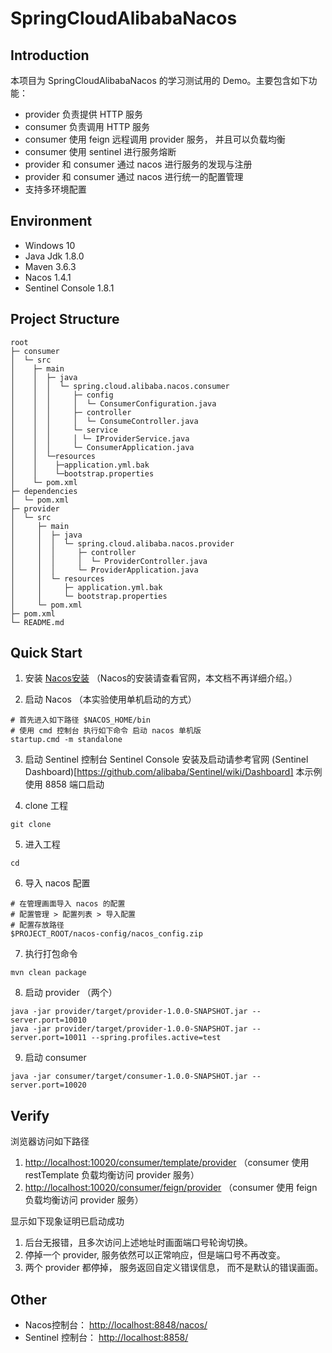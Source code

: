 # SpringCloudAlibabaNacos

## Introduction

本项目为 SpringCloudAlibabaNacos 的学习测试用的 Demo。主要包含如下功能：

+ provider 负责提供 HTTP 服务
+ consumer 负责调用 HTTP 服务
+ consumer 使用 feign 远程调用 provider 服务， 并且可以负载均衡
+ consumer 使用 sentinel 进行服务熔断
+ provider 和 consumer 通过 nacos 进行服务的发现与注册
+ provider 和 consumer 通过 nacos 进行统一的配置管理
+ 支持多环境配置

## Environment

+ Windows 10
+ Java Jdk 1.8.0
+ Maven 3.6.3
+ Nacos 1.4.1
+ Sentinel Console 1.8.1

## Project Structure

```
root
├─ consumer
│  └─ src
│    ├─ main
│    │  ├─ java
│    │  │  └─ spring.cloud.alibaba.nacos.consumer
│    │  │     ├─ config
│    │  │     │  └─ ConsumerConfiguration.java
│    │  │     ├─ controller
│    │  │     │  └─ ConsumeController.java
│    │  │     └─ service
│    │  │     │ └─ IProviderService.java
│    │  │     └─ ConsumerApplication.java
│    │  └─resources
│    │    ├─application.yml.bak
│    │    └─bootstrap.properties
│    └─ pom.xml
├─ dependencies
│  └─ pom.xml
├─ provider
│  └─ src
│     ├─ main
│     │  ├─ java
│     │  │  └─ spring.cloud.alibaba.nacos.provider
│     │  │     ├─ controller
│     │  │     │  └─ ProviderController.java
│     │  │     └─ ProviderApplication.java
│     │  └─ resources
│     │     ├─ application.yml.bak
│     │     └─ bootstrap.properties
│     └─ pom.xml
├─ pom.xml
└─ README.md
```

## Quick Start

1. 安装 [Nacos安装](https://nacos.io/zh-cn/docs/quick-start.html) （Nacos的安装请查看官网，本文档不再详细介绍。）

2. 启动 Nacos （本实验使用单机启动的方式）

```shell
# 首先进入如下路径 $NACOS_HOME/bin
# 使用 cmd 控制台 执行如下命令 启动 nacos 单机版
startup.cmd -m standalone
```

3. 启动 Sentinel 控制台 Sentinel Console 安装及启动请参考官网 (Sentinel Dashboard)[https://github.com/alibaba/Sentinel/wiki/Dashboard]
本示例使用 8858 端口启动

4. clone 工程

```shell
git clone 
```

5. 进入工程

```shell
cd 
```

6. 导入 nacos 配置

```shell
# 在管理画面导入 nacos 的配置
# 配置管理 > 配置列表 > 导入配置
# 配置存放路径
$PROJECT_ROOT/nacos-config/nacos_config.zip
```

7. 执行打包命令

```shell
mvn clean package 
```

8. 启动 provider （两个）

```shell
java -jar provider/target/provider-1.0.0-SNAPSHOT.jar --server.port=10010
java -jar provider/target/provider-1.0.0-SNAPSHOT.jar --server.port=10011 --spring.profiles.active=test
```

9. 启动 consumer

```shell
java -jar consumer/target/consumer-1.0.0-SNAPSHOT.jar --server.port=10020
```

## Verify

浏览器访问如下路径

1. [http://localhost:10020/consumer/template/provider](http://localhost:10020/consumer/template/provider) （consumer 使用 restTemplate 负载均衡访问 provider 服务）
2. [http://localhost:10020/consumer/feign/provider](http://localhost:10020/consumer/feign/provider) （consumer 使用 feign 负载均衡访问 provider 服务）

显示如下现象证明已启动成功

1. 后台无报错，且多次访问上述地址时画面端口号轮询切换。
2. 停掉一个 provider, 服务依然可以正常响应，但是端口号不再改变。
3. 两个 provider 都停掉， 服务返回自定义错误信息， 而不是默认的错误画面。

## Other

+ Nacos控制台： [http://localhost:8848/nacos/](http://localhost:8848/nacos/)
+ Sentinel 控制台： [http://localhost:8858/](http://localhost:8858/) 

